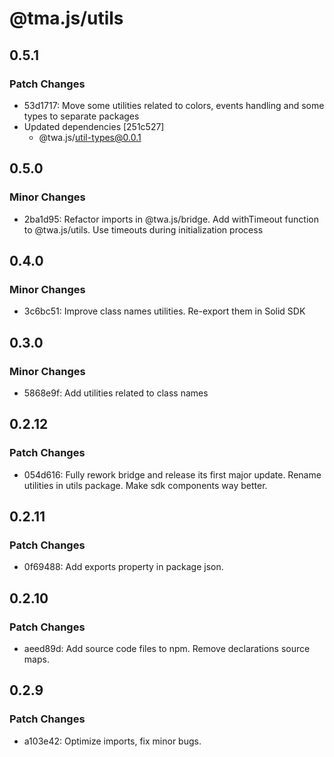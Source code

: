 # @tma.js/utils

## 0.5.1

### Patch Changes

- 53d1717: Move some utilities related to colors, events handling and some types to separate packages
- Updated dependencies [251c527]
  - @twa.js/util-types@0.0.1

## 0.5.0

### Minor Changes

- 2ba1d95: Refactor imports in @twa.js/bridge. Add withTimeout function to @twa.js/utils. Use timeouts during initialization process

## 0.4.0

### Minor Changes

- 3c6bc51: Improve class names utilities. Re-export them in Solid SDK

## 0.3.0

### Minor Changes

- 5868e9f: Add utilities related to class names

## 0.2.12

### Patch Changes

- 054d616: Fully rework bridge and release its first major update. Rename utilities in utils package. Make sdk components way better.

## 0.2.11

### Patch Changes

- 0f69488: Add exports property in package json.

## 0.2.10

### Patch Changes

- aeed89d: Add source code files to npm. Remove declarations source maps.

## 0.2.9

### Patch Changes

- a103e42: Optimize imports, fix minor bugs.
